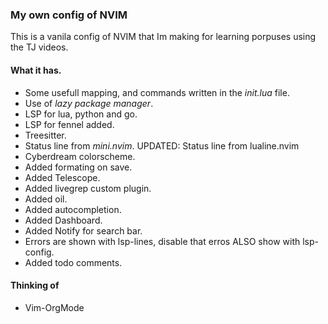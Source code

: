 ### My own config of NVIM
This is a vanila config of NVIM that Im making for learning porpuses using the TJ videos.

#### What it has.
- Some usefull mapping, and commands written in the *init.lua* file.
- Use of *lazy package manager*.
- LSP for lua, python and go.
- LSP for fennel added.
- Treesitter.
- Status line from *mini.nvim*. UPDATED: Status line from lualine.nvim
- Cyberdream colorscheme.
- Added formating on save.
- Added Telescope.
- Added livegrep custom plugin.
- Added oil.
- Added autocompletion.
- Added Dashboard.
- Added Notify for search bar.
- Errors are shown with lsp-lines, disable that erros ALSO show with lsp-config.
- Added todo comments.


#### Thinking of
-  Vim-OrgMode
